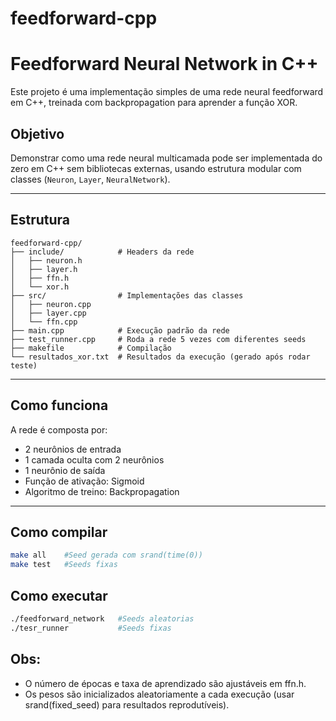 # feedforward-cpp

# Feedforward Neural Network in C++

Este projeto é uma implementação simples de uma rede neural feedforward em C++, treinada com backpropagation para aprender a função XOR.

## Objetivo

Demonstrar como uma rede neural multicamada pode ser implementada do zero em C++ sem bibliotecas externas, usando estrutura modular com classes (`Neuron`, `Layer`, `NeuralNetwork`).

---

## Estrutura
```
feedforward-cpp/
├── include/            # Headers da rede
│   ├── neuron.h
│   ├── layer.h
│   ├── ffn.h
│   └── xor.h
├── src/                # Implementações das classes
│   ├── neuron.cpp
│   ├── layer.cpp
│   └── ffn.cpp
├── main.cpp            # Execução padrão da rede
├── test_runner.cpp     # Roda a rede 5 vezes com diferentes seeds
├── makefile            # Compilação
└── resultados_xor.txt  # Resultados da execução (gerado após rodar teste)
```


---

## Como funciona

A rede é composta por:
- 2 neurônios de entrada
- 1 camada oculta com 2 neurônios
- 1 neurônio de saída
- Função de ativação: Sigmoid
- Algoritmo de treino: Backpropagation

---
## Como compilar
```bash
make all    #Seed gerada com srand(time(0))
make test   #Seeds fixas
```
## Como executar
```bash
./feedforward_network   #Seeds aleatorias
./tesr_runner           #Seeds fixas
 ```

## Obs:
- O número de épocas e taxa de aprendizado são ajustáveis em ffn.h.
- Os pesos são inicializados aleatoriamente a cada execução (usar srand(fixed_seed) para resultados reprodutíveis).




